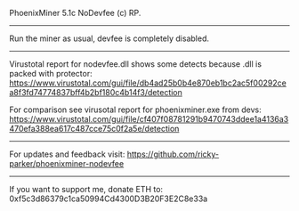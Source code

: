 PhoenixMiner 5.1c NoDevfee (c) RP.
**********************************

Run the miner as usual, devfee is completely disabled.

--------------------------------------------------------------------------------------------
Virustotal report for nodevfee.dll shows some detects because .dll is packed with protector:
https://www.virustotal.com/gui/file/db4ad25b0b4e870eb1bc2ac5f00292cea8f3fd74774837bff4b2bf180c4b14f3/detection

For comparison see virusotal report for phoenixminer.exe from devs:
https://www.virustotal.com/gui/file/cf407f08781291b9470743ddee1a4136a3470efa388ea617c487cce75c0f2a5e/detection

-------------------------------
For updates and feedback visit:
https://github.com/ricky-parker/phoenixminer-nodevfee

-----------------------------------------
If you want to support me, donate ETH to:
0xf5c3d86379c1ca50994Cd4300D3B20F3E2C8e33a
